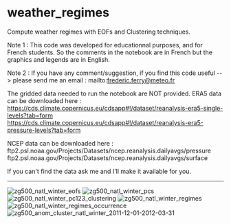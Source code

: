 # weather_regimes
Compute weather regimes with EOFs and Clustering techniques.

Note 1 : This code was developed for educationnal purposes, and for French students. So the comments in the notebook are in French but the graphics and legends are in English.

Note 2 : If you have any comment/suggestion, if you find this code useful --> please send me an email : mailto:frederic.ferry@meteo.fr

The gridded data needed to run the notebook are NOT provided.
ERA5 data can be downloaded here :
https://cds.climate.copernicus.eu/cdsapp#!/dataset/reanalysis-era5-single-levels?tab=form
https://cds.climate.copernicus.eu/cdsapp#!/dataset/reanalysis-era5-pressure-levels?tab=form

NCEP data can be downloaded here :
ftp2.psl.noaa.gov/Projects/Datasets/ncep.reanalysis.dailyavgs/pressure
ftp2.psl.noaa.gov/Projects/Datasets/ncep.reanalysis.dailyavgs/surface

If you can't find the data ask me and I'll make it available for you.

--------------------------------------------------------------------------------------------------------------------------------------------------


![zg500_natl_winter_eofs](https://user-images.githubusercontent.com/76565450/162587432-3571e6ca-4e9b-42c0-b8e9-116b400f3aad.png)
![zg500_natl_winter_pcs](https://user-images.githubusercontent.com/76565450/162587440-83b24964-27b5-44ad-9804-e73a9307face.png)
![zg500_natl_winter_pc123_clustering](https://user-images.githubusercontent.com/76565450/162587455-6d867c20-e147-4c01-8765-e988f29c5576.png)
![zg500_natl_winter_regimes](https://user-images.githubusercontent.com/76565450/162587462-ac143eba-d7dd-4065-b3d3-adcee87519db.png)
![zg500_natl_winter_regimes_occurrence](https://user-images.githubusercontent.com/76565450/162587479-9b5a76b0-79a0-44a8-be68-ec3a375cac3f.png)
![zg500_anom_cluster_natl_winter_2011-12-01-2012-03-31](https://user-images.githubusercontent.com/76565450/162587512-52bab75a-3d29-476b-af44-fc8ad4c670d3.gif)
